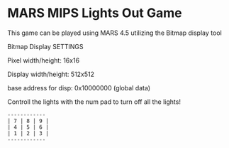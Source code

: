 # MARS MIPS Lights Out Game

This game can be played using MARS 4.5 utilizing the Bitmap display tool

Bitmap Display SETTINGS

Pixel width/height: 16x16

Display width/height: 512x512

base address for disp: 0x10000000 (global data)


Controll the lights with the num pad to turn off all the lights!
 	
	------------
	| 7 | 8 | 9 |
  	| 4 | 5 | 6 |
 	| 1 | 2 | 3 |
 	------------
